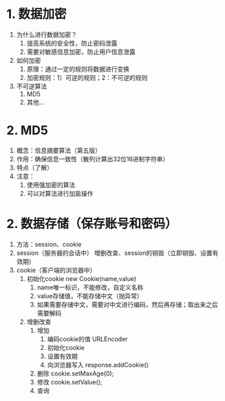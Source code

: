 # 1. 数据加密
1. 为什么进行数据加密？
	1. 提高系统的安全性，防止密码泄露
	2. 需要对敏感信息加密，防止用户信息泄露
2. 如何加密
	1. 原理：通过一定的规则将数据进行变换
	2. 加密规则：1）可逆的规则；2：不可逆的规则
3. 不可逆算法
	1. MD5
	2. 其他...
# 2. MD5
1. 概念：信息摘要算法（第五版）
2. 作用：确保信息一致性（散列计算出32位16进制字符串）
3. 特点（了解）
4. 注意：
	1. 使用强加密的算法
	2. 可以对算法进行加盐操作
# 2. 数据存储（保存账号和密码）
1. 方法：session、cookie
2. session（服务器的会话中）
	增删改查、session的销毁（立即销毁、设置有效期）
3. cookie（客户端的浏览器中）
	1. 初始化cookie
		new Cookie(name,value)
		1. name唯一标识，不能修改，自定义名称
		2. value存储值，不能存储中文（抛异常）
		3. 如果需要存储中文，需要对中文进行编码，然后再存储；取出来之后需要解码
	2. 增删改查
		1. 增加
			1. 编码cookie的值 URLEncoder
			2. 初始化cookie
			3. 设置有效期
			4. 向浏览器写入 response.addCookie()
		2. 删除 cookie.setMaxAge(0);
		3. 修改 cookie.setValue();
		4. 查询